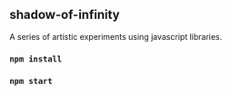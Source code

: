 ## shadow-of-infinity
 A series of artistic experiments using javascript libraries.

### `npm install`

### `npm start`
